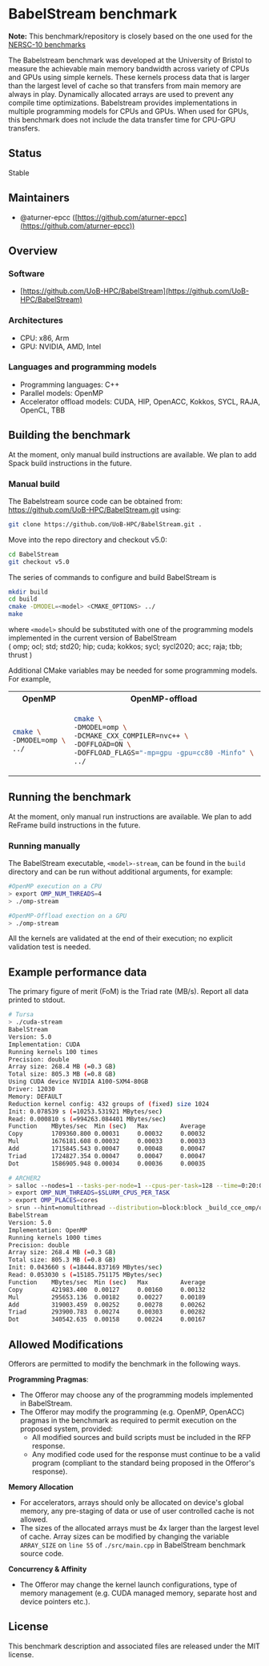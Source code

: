 # BabelStream benchmark

**Note:** This benchmark/repository is closely based on the one used for the [NERSC-10 benchmarks](https://www.nersc.gov/systems/nersc-10/benchmarks/)

The Babelstream benchmark was developed at the University of Bristol to measure the achievable main memory bandwidth across variety of CPUs and GPUs using simple kernels. These kernels process data that is larger than the largest level of cache so that transfers from main memory are always in play. Dynamically allocated arrays are used to prevent any compile time optimizations. Babelstream provides implementations in multiple programming models for CPUs and GPUs. When used for GPUs, this benchmark does not include the data transfer time for CPU-GPU transfers.

## Status

Stable

## Maintainers

- @aturner-epcc ([https://github.com/aturner-epcc](https://github.com/aturner-epcc))

## Overview

### Software

- [https://github.com/UoB-HPC/BabelStream](https://github.com/UoB-HPC/BabelStream)

### Architectures

- CPU: x86, Arm
- GPU: NVIDIA, AMD, Intel

### Languages and programming models

- Programming languages: C++
- Parallel models: OpenMP
- Accelerator offload models: CUDA, HIP, OpenACC, Kokkos, SYCL, RAJA, OpenCL, TBB

## Building the benchmark

At the moment, only manual build instructions are available. We plan to add Spack
build instructions in the future.

### Manual build

The Babelstream source code can be obtained from:
https://github.com/UoB-HPC/BabelStream.git using:

```bash
git clone https://github.com/UoB-HPC/BabelStream.git .
```

Move into the repo directory and checkout v5.0:

```bash
cd BabelStream
git checkout v5.0
```

The series of commands to configure and build BabelStream is
```bash
mkdir build
cd build
cmake -DMODEL=<model> <CMAKE_OPTIONS> ../
make
```
where `<model>` should be substituted with one of
the programming models implemented in the current version of BabelStream<br>
( omp; ocl; std; std20; hip; cuda; kokkos;
  sycl; sycl2020; acc; raja; tbb; thrust )
  

Additional CMake variables may be needed for some programming models.
For example,
<table><tr><th> OpenMP </th><th> OpenMP-offload </th><th> CUDA </th><tr>
<tr><td>

```bash
cmake \
-DMODEL=omp \
../ 
```

</td><td>

```bash
cmake \
-DMODEL=omp \
-DCMAKE_CXX_COMPILER=nvc++ \
-DOFFLOAD=ON \
-DOFFLOAD_FLAGS="-mp=gpu -gpu=cc80 -Minfo" \
../ 
```

</td><td>

```bash
cmake \
-DMODEL=cuda \
-DCMAKE_CXX_COMPILER=nvc++ \
-DCMAKE_CUDA_COMPILER=nvcc \
-DCUDA_ARCH=sm_80 \
../ 
```

</td></tr></table>

## Running the benchmark

At the moment, only manual run instructions are available. We plan to add ReFrame
build instructions in the future.

### Running manually

The BabelStream executable, `<model>-stream`, can be found in the `build` directory
and can be run without additional arguments, for example:

```bash
#OpenMP execution on a CPU
> export OMP_NUM_THREADS=4
> ./omp-stream 

#OpenMP-Offload exection on a GPU
> ./omp-stream 
```

All the kernels are validated at the end of their execution;
no explicit validation test is needed.

## Example performance data

The primary figure of merit (FoM) is the Triad rate (MB/s).
Report all data printed to stdout.

```bash
# Tursa
> ./cuda-stream
BabelStream
Version: 5.0
Implementation: CUDA
Running kernels 100 times
Precision: double
Array size: 268.4 MB (=0.3 GB)
Total size: 805.3 MB (=0.8 GB)
Using CUDA device NVIDIA A100-SXM4-80GB
Driver: 12030
Memory: DEFAULT
Reduction kernel config: 432 groups of (fixed) size 1024
Init: 0.078539 s (=10253.531921 MBytes/sec)
Read: 0.000810 s (=994263.084401 MBytes/sec)
Function    MBytes/sec  Min (sec)   Max         Average     
Copy        1709360.800 0.00031     0.00032     0.00032     
Mul         1676181.608 0.00032     0.00033     0.00033     
Add         1715845.543 0.00047     0.00048     0.00047     
Triad       1724827.354 0.00047     0.00047     0.00047     
Dot         1586905.948 0.00034     0.00036     0.00035   
```

```bash
# ARCHER2
> salloc --nodes=1 --tasks-per-node=1 --cpus-per-task=128 --time=0:20:0
> export OMP_NUM_THREADS=$SLURM_CPUS_PER_TASK
> export OMP_PLACES=cores
> srun --hint=nomultithread --distribution=block:block _build_cce_omp/omp-stream
BabelStream
Version: 5.0
Implementation: OpenMP
Running kernels 1000 times
Precision: double
Array size: 268.4 MB (=0.3 GB)
Total size: 805.3 MB (=0.8 GB)
Init: 0.043660 s (=18444.837169 MBytes/sec)
Read: 0.053030 s (=15185.751175 MBytes/sec)
Function    MBytes/sec  Min (sec)   Max         Average     
Copy        421983.400  0.00127     0.00160     0.00132     
Mul         295653.136  0.00182     0.00227     0.00189     
Add         319003.459  0.00252     0.00278     0.00262     
Triad       293900.783  0.00274     0.00303     0.00282     
Dot         340542.635  0.00158     0.00224     0.00167     
```

## Allowed Modifications

Offerors are permitted to modify the benchmark in the following ways.

**Programming Pragmas**:<br>
- The Offeror may choose any of the programming models implemented in BabelStream.
- The Offeror may modify the programming (e.g. OpenMP, OpenACC) pragmas in the benchmark as required  to permit execution on the proposed system, provided: 
   - All modified sources and build scripts must be included in the RFP response.
   - Any modified code used for the response must continue to be a valid program (compliant to the standard being proposed in the Offeror's response).

**Memory Allocation**<br>
- For accelerators, arrays should only be allocated on device's global memory, any pre-staging of data or use of user controlled cache is not allowed.
- The sizes of the allocated arrays must be 4x larger than the largest level of cache. Array sizes can be modified by changing the variable `ARRAY_SIZE` on `line 55` of `./src/main.cpp` in BabelStream benchmark source code. 

**Concurrency & Affinity**<br>
- The Offeror may change the kernel launch configurations, type of memory management (e.g. CUDA managed memory, separate host and device pointers etc.).

## License

This benchmark description and associated files are released under the MIT license.
